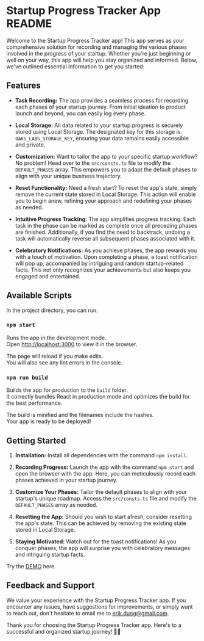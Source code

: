 # Startup Progress Tracker App README

Welcome to the Startup Progress Tracker app! This app serves as your comprehensive solution for recording and managing the various phases involved in the progress of your startup. Whether you're just beginning or well on your way, this app will help you stay organized and informed. Below, we've outlined essential information to get you started:

## Features

- **Task Recording:** The app provides a seamless process for recording each phases of your startup journey. From initial ideation to product launch and beyond, you can easily log every phase.

- **Local Storage:** All data related to your startup progress is securely stored using Local Storage. The designated key for this storage is `OAKS_LABS_STORAGE_KEY`, ensuring your data remains easily accessible and private.

- **Customization:** Want to tailor the app to your specific startup workflow? No problem! Head over to the `src/consts.ts` file to modify the `DEFAULT_PHASES` array. This empowers you to adapt the default phases to align with your unique business trajectory.

- **Reset Functionality:** Need a fresh start? To reset the app's state, simply remove the current state stored in Local Storage. This action will enable you to begin anew, refining your approach and redefining your phases as needed.

- **Intuitive Progress Tracking:** The app simplifies progress tracking. Each task in the phase can be marked as complete once all preceding phases are finished. Additionally, if you find the need to backtrack, undoing a task will automatically reverse all subsequent phases associated with it.

- **Celebratory Notifications:** As you achieve phases, the app rewards you with a touch of motivation. Upon completing a phase, a toast notification will pop up, accompanied by intriguing and random startup-related facts. This not only recognizes your achievements but also keeps you engaged and entertained.

## Available Scripts

In the project directory, you can run:

### `npm start`

Runs the app in the development mode.\
Open [http://localhost:3000](http://localhost:3000) to view it in the browser.

The page will reload if you make edits.\
You will also see any lint errors in the console.

### `npm run build`

Builds the app for production to the `build` folder.\
It correctly bundles React in production mode and optimizes the build for the best performance.

The build is minified and the filenames include the hashes.\
Your app is ready to be deployed!


## Getting Started

1. **Installation:** Install all dependencies with the command `npm install`.

2. **Recording Progress:** Launch the app with the command `npm start` and open the browser with the app. Here, you can meticulously record each phases achieved in your startup journey.

3. **Customize Your Phases:** Tailor the default phases to align with your startup's unique roadmap. Access the `src/consts.ts` file and modify the `DEFAULT_PHASES` array as needed.

4. **Resetting the App:** Should you wish to start afresh, consider resetting the app's state. This can be achieved by removing the existing state stored in Local Storage.

5. **Staying Motivated:** Watch out for the toast notifications! As you conquer phases, the app will surprise you with celebratory messages and intriguing startup facts.

Try the [DEMO](https://silly-cascaron-d51dbe.netlify.app/) here.

## Feedback and Support

We value your experience with the Startup Progress Tracker app. If you encounter any issues, have suggestions for improvements, or simply want to reach out, don't hesitate to email me to erik.dung@gmail.com.

Thank you for choosing the Startup Progress Tracker app. Here's to a successful and organized startup journey! 🚀🌟

